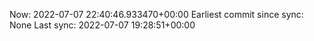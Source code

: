 Now: 2022-07-07 22:40:46.933470+00:00 Earliest commit since sync: None Last sync: 2022-07-07 19:28:51+00:00
